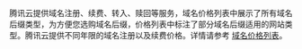 腾讯云提供域名注册、续费、转入、赎回等服务，域名价格列表中展示了所有域名后缀类型，为方便您选购域名后缀，价格列表中标注了部分域名后缀适用的网站类型。腾讯云提供不同年限的域名注册以及续费价格。详情请参考 [域名价格列表](https://buy.cloud.tencent.com/domain/price?type=overview)。



